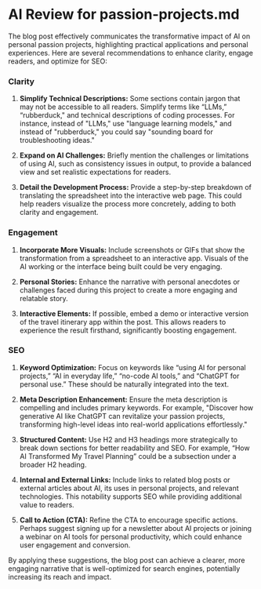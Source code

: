 # AI Review for passion-projects.md

The blog post effectively communicates the transformative impact of AI on personal passion projects, highlighting practical applications and personal experiences. Here are several recommendations to enhance clarity, engage readers, and optimize for SEO:

### Clarity
1. **Simplify Technical Descriptions:** Some sections contain jargon that may not be accessible to all readers. Simplify terms like “LLMs,” “rubberduck," and technical descriptions of coding processes. For instance, instead of "LLMs," use "language learning models," and instead of "rubberduck," you could say "sounding board for troubleshooting ideas."

2. **Expand on AI Challenges:** Briefly mention the challenges or limitations of using AI, such as consistency issues in output, to provide a balanced view and set realistic expectations for readers.

3. **Detail the Development Process:** Provide a step-by-step breakdown of translating the spreadsheet into the interactive web page. This could help readers visualize the process more concretely, adding to both clarity and engagement.

### Engagement
1. **Incorporate More Visuals:** Include screenshots or GIFs that show the transformation from a spreadsheet to an interactive app. Visuals of the AI working or the interface being built could be very engaging.

2. **Personal Stories:** Enhance the narrative with personal anecdotes or challenges faced during this project to create a more engaging and relatable story.

3. **Interactive Elements:** If possible, embed a demo or interactive version of the travel itinerary app within the post. This allows readers to experience the result firsthand, significantly boosting engagement.

### SEO
1. **Keyword Optimization:** Focus on keywords like “using AI for personal projects,” “AI in everyday life,” “no-code AI tools,” and “ChatGPT for personal use.” These should be naturally integrated into the text.

2. **Meta Description Enhancement:** Ensure the meta description is compelling and includes primary keywords. For example, "Discover how generative AI like ChatGPT can revitalize your passion projects, transforming high-level ideas into real-world applications effortlessly."

3. **Structured Content:** Use H2 and H3 headings more strategically to break down sections for better readability and SEO. For example, “How AI Transformed My Travel Planning” could be a subsection under a broader H2 heading.

4. **Internal and External Links:** Include links to related blog posts or external articles about AI, its uses in personal projects, and relevant technologies. This notability supports SEO while providing additional value to readers.

5. **Call to Action (CTA):** Refine the CTA to encourage specific actions. Perhaps suggest signing up for a newsletter about AI projects or joining a webinar on AI tools for personal productivity, which could enhance user engagement and conversion.

By applying these suggestions, the blog post can achieve a clearer, more engaging narrative that is well-optimized for search engines, potentially increasing its reach and impact.
